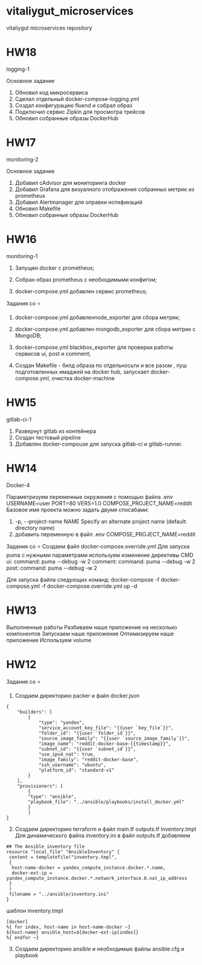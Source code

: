 # vitaliygut_microservices
vitaliygut microservices repository

HW18
=========================================
logging-1

Основное задание
1. Обновил код микросервиса
2. Сделал отдельный docker-compose-logging.yml
3. Создал конфигурацию fluend и собрал образ
4. Подключил сервис Zipkin для просмотра трейсов
5. Обновил собранные образы DockerHub

HW17
=========================================
monitoring-2

Основное задание
1. Добавил cAdvisor для мониторинга docker
2. Добавил Grafana для визуалного отображения собранных метрик из prometheus
3. Добавил Alertmanager для оправки нотификаций
4. Обновил Makefile 
5. Обновил собранные образы DockerHub

HW16
=========================================
monitoring-1

1. Запущен docker  с prometheus;

2. Собран образ prometheus с необходимыми конфигом;

3. docker-compose.yml добавлен сервис prometheus;

Задания со ⭐
1. docker-compose.yml добавленnode_exporter для сбора метрик;

2. docker-compose.yml  добавлен mongodb_exporter для сбора метрик с MongoDB; 

3. docker-compose.yml blackbox_exporter для проверки работы сервисов ui, post и comment;

4. Создан Makefile - билд образа по отдельносьти и все разом , пуш подготовленных имаджей на docker hub, запускает docker-compose.yml, очистка docker-machine

HW15
=========================================
gitlab-ci-1

1. Развернут gitlab из контейнера
2. Создан тестовый pipeline
3. Добавлен docker-compouse для запуска gitlab-ci и gitlab-runner.

HW14
=========================================
Docker-4

Параметризуем переменные окружения с помощью файла .env
USERNAME=user
PORT=80
VERS=1.0
COMPOSE_PROJECT_NAME=reddit
Базовое имя проекта можно задать двумя спосабами:
  1.   -p, --project-name NAME     Specify an alternate project name
                              (default: directory name)
  2. добавить переменную в файл .env COMPOSE_PROJECT_NAME=reddit

Задания со ⭐
Создаем файл docker-compose.override.yml
Для запуска puma с нужными параметрами используем изменение директивы CMD
  ui:
    command: puma --debug -w 2
  comment:
    command: puma --debug -w 2
  post:
    command: puma --debug -w 2

Для запуска файла следующих команд: docker-compose -f docker-compose.yml -f docker-compose.override.yml up -d

HW13
=========================================

Выполненные работы
Разбиваем наше приложение на несколько компонентов
Запускаем наше приложение
Оптимизируем наше приложение
Используем volume

HW12
=========================================
Задания со ⭐
1. Создаем директорию packer и файл docker.json
```
{
    "builders": [
        {
            "type": "yandex",
            "service_account_key_file": "{{user `key_file`}}",
            "folder_id": "{{user `folder_id`}}",
            "source_image_family": "{{user `source_image_family`}}",
            "image_name": "reddit-docker-base-{{timestamp}}",
            "subnet_id": "{{user `subnet_id`}}",
            "use_ipv4_nat": true,
            "image_family": "reddit-docker-base",
            "ssh_username": "ubuntu",
            "platform_id": "standard-v1"
        }
    ],
    "provisioners": [
        {
        "type": "ansible",
        "playbook_file": "../ansible/playbooks/install_docker.yml"
        }
        ]
}
```
2. Создаем директорию terraform и файл main.tf outputs.tf inventory.tmpl
Для динамического файла inventory.ini в файл outputs.tf добавляем 
```
## The Ansible inventory file
resource "local_file" "AnsibleInventory" {
 content = templatefile("inventory.tmpl",
 {
  host-name-docker = yandex_compute_instance.docker.*.name,
  docker-ext-ip = yandex_compute_instance.docker.*.network_interface.0.nat_ip_address
 }
 )
 filename = "../ansible/inventory.ini"
}
```
шаблон inventory.tmpl 
```
[docker]
%{ for index, host-name in host-name-docker ~}
${host-name} ansible_host=${docker-ext-ip[index]}
%{ endfor ~}
```
3. Создаем директорию ansible и необходимые файлы ansible.cfg и playbook
